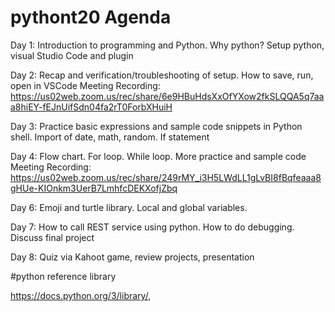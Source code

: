 # pythont20 Agenda
Day 1: Introduction to programming and Python. Why python? Setup python, visual Studio Code and plugin

Day 2: Recap and verification/troubleshooting of setup. How to save, run, open in VSCode 
Meeting Recording:
https://us02web.zoom.us/rec/share/6e9HBuHdsXxOfYXow2fkSLQQA5q7aaa8hiEY-fEJnUifSdn04fa2rT0ForbXHuiH

Day 3: Practice basic expressions and sample code snippets in Python shell. Import of date, math, random. If statement 

Day 4: Flow chart. For loop. While loop. More practice and sample code
Meeting Recording:
https://us02web.zoom.us/rec/share/249rMY_i3H5LWdLL1gLvBI8fBqfeaaa8gHUe-KIOnkm3UerB7LmhfcDEKXofjZbq


Day 6: Emoji and turtle library. Local and global variables. 

Day 7: How to call REST service using python. How to do debugging. Discuss final project 

Day 8: Quiz via Kahoot game, review projects, presentation 

#python reference library

https://docs.python.org/3/library/, 

